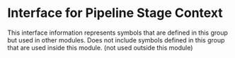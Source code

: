
# Interface for Pipeline Stage Context
This interface information represents symbols that are defined in this group but used in other modules.  Does not include symbols defined in this group that are used inside this module.
(not used outside this module)
